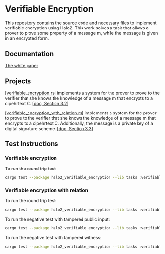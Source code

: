# Verifiable Encryption
This repository contains the source code and necessary files to implement 
verifiable encryption using Halo2.
This work solves a task that allows a prover to prove some property of a message m, 
while the message is given in an encrypted form.

## Documentation
[The white paper](https://github.com/QED-it/halo2_verifiable_encryption/blob/main/src/Verifiable_Encryption_using_Halo2.pdf)


## Projects 

[[verifiable_encryption.rs](https://github.com/QED-it/halo2_verifiable_encryption/blob/main/src/tasks/verifiable_encryption.rs
)] implements a system for the prover to prove to the verifier that she knows the knowledge of a
message m that encrypts to a cipehrtext C. [[doc, Section 3.2](https://github.com/QED-it/halo2_verifiable_encryption/blob/main/src/Verifiable_Encryption_using_Halo2.pdf)]


[[verifiable_encryption_with_relation.rs](https://github.com/QED-it/halo2_verifiable_encryption/blob/main/src/tasks/verifiable_encryption_with_relation.rs
)] implements a system for the prover to prove to the verifier that she knows the knowledge of a message m that
encrypts to a cipehrtext C. Additionally, the message is a private key of a digital signature scheme.
 [[doc, Section 3.3](https://github.com/QED-it/halo2_verifiable_encryption/blob/main/src/Verifiable_Encryption_using_Halo2.pdf)]

## Test Instructions

### Verifiable encryption
To run the round trip test:
```bash
cargo test --package halo2_verifiable_encryption --lib tasks::verifiable_encryption::tests::round_trip
```
### Verifiable encryption with relation
To run the round trip test:
```bash
cargo test --package halo2_verifiable_encryption --lib tasks::verifiable_encryption_with_relation::tests::round_trip
```
To run the negative test with tampered public input:
```bash
cargo test --package halo2_verifiable_encryption --lib tasks::verifiable_encryption_with_relation::tests::negative_test
```
To run the negative test with tampered witness:
```bash
cargo test --package halo2_verifiable_encryption --lib tasks::verifiable_encryption_with_relation::tests::negative_witness_test
```
